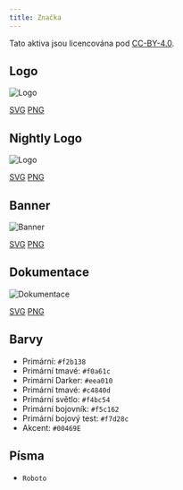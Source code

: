 ```yaml
---
title: Značka
---
```


Tato aktiva jsou licencována pod [CC-BY-4.0](https://github.com/LinwoodDev/Butterfly/blob/develop/BRANDING_LICENSE).

## Logo

![Logo](/img/logo.svg)

[SVG](/img/logo.svg) [PNG](/img/logo.png)

## Nightly Logo

![Logo](/img/nightly.svg)

[SVG](/img/nightly.svg) [PNG](/img/nightly.png)

## Banner

![Banner](/img/banner.svg)

[SVG](/img/banner.svg) [PNG](/img/banner.png)

## Dokumentace

![Dokumentace](/img/docs.svg)

[SVG](/img/docs.svg) [PNG](/img/docs.png)

## Barvy

* Primární: `#f2b138`
* Primární tmavé: `#f0a61c`
* Primární Darker: `#eea010`
* Primární tmavé: `#c4840d`
* Primární světlo: `#f4bc54`
* Primární bojovník: `#f5c162`
* Primární bojový test: `#f7d28c`
* Akcent: `#00469E`

## Písma

* `Roboto`
